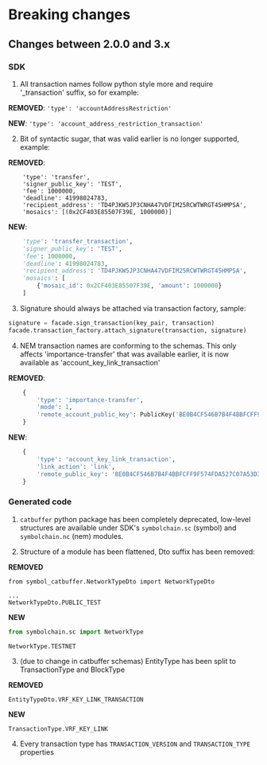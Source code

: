 # Breaking changes

## Changes between 2.0.0 and 3.x

### SDK

1. All transaction names follow python style more and require '_transaction' suffix, so for example:

**REMOVED**: `'type': 'accountAddressRestriction'`

**NEW**: `'type': 'account_address_restriction_transaction'`

2. Bit of syntactic sugar, that was valid earlier is no longer supported, example:

**REMOVED**:
```
    'type': 'transfer',
    'signer_public_key': 'TEST',
    'fee': 1000000,
    'deadline': 41998024783,
    'recipient_address': 'TD4PJKW5JP3CNHA47VDFIM25RCWTWRGT45HMPSA',
    'mosaics': [(0x2CF403E85507F39E, 1000000)]
```
**NEW**:
```py
    'type': 'transfer_transaction',
    'signer_public_key': 'TEST',
    'fee': 1000000,
    'deadline': 41998024783,
    'recipient_address': 'TD4PJKW5JP3CNHA47VDFIM25RCWTWRGT45HMPSA',
    'mosaics': [
        {'mosaic_id': 0x2CF403E85507F39E, 'amount': 1000000}
    ]
```

3. Signature should always be attached via transaction factory, sample:
```py
signature = facade.sign_transaction(key_pair, transaction)
facade.transaction_factory.attach_signature(transaction, signature)
```

4. NEM transaction names are conforming to the schemas.
This only affects 'importance-transfer' that was available earlier, it is now available as 'account_key_link_transaction'

**REMOVED**:
```py
	{
		'type': 'importance-transfer',
		'mode': 1,
		'remote_account_public_key': PublicKey('BE0B4CF546B7B4F4BBFCFF9F574FDA527C07A53D3FC76F8BB7DB746F8E8E0A9F')
	}
```
**NEW**:
```py
	{
		'type': 'account_key_link_transaction',
		'link_action': 'link',
		'remote_public_key': 'BE0B4CF546B7B4F4BBFCFF9F574FDA527C07A53D3FC76F8BB7DB746F8E8E0A9F'
	}
```

### Generated code

1. `catbuffer` python package has been completely deprecated, low-level structures are available under SDK's `symbolchain.sc` (symbol)
and `symbolchain.nc` (nem) modules.

2. Structure of a module has been flattened, Dto suffix has been removed:

**REMOVED**
```
from symbol_catbuffer.NetworkTypeDto import NetworkTypeDto

...
NetworkTypeDto.PUBLIC_TEST
```

**NEW**
```py
from symbolchain.sc import NetworkType

NetworkType.TESTNET
```

3. (due to change in catbuffer schemas) EntityType has been split to TransactionType and BlockType

**REMOVED**
```
EntityTypeDto.VRF_KEY_LINK_TRANSACTION
```

**NEW**
```
TransactionType.VRF_KEY_LINK
```

4. Every transaction type has `TRANSACTION_VERSION` and `TRANSACTION_TYPE` properties
